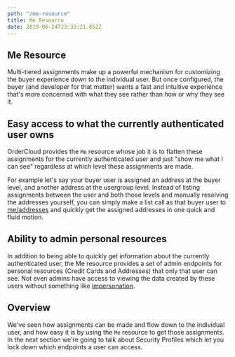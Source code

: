 ```yaml
---
path: "/me-resource"
title: Me Resource
date: 2019-06-24T23:33:21.852Z
---
```


## Me Resource
Multi-tiered assignments make up a powerful mechanism for customizing the buyer experience down to the individual user. But once configured, the buyer (and developer for that matter) wants a fast and intuitive experience that's more concerned with what they see rather than how or why they see it.


## Easy access to what the currently authenticated user owns
OrderCloud provides the `Me` resource whose job it is to flatten these assignments for the currently authenticated user and just "show me what I can see" regardless at which level these assignments are made.

For example let's say your buyer user is assigned an address at the buyer level, and another address at the usergroup level. Instead of listing assignments between the user and both those levels and manually resolving the addresses yourself, you can simply make a list call as that buyer user to [me/addresses](TODO:link-to-me-addresses) and quickly get the assigned addresses in one quick and fluid motion.

## Ability to admin personal resources
In addition to being able to quickly get information about the currently authenticated user, the Me resource provides a set of admin endpoints for personal resources (Credit Cards and Addresses) that only that user can see. Not even admins have access to viewing the data created by these users without something like [impersonation](TODO:link-to-impersonation-feature).


## Overview
We've seen how assignments can be made and flow down to the individual user, and how easy it is by using the `Me` resource to get those assignments. In the next section we're going to talk about Security Profiles which let you lock down which endpoints a user can access.